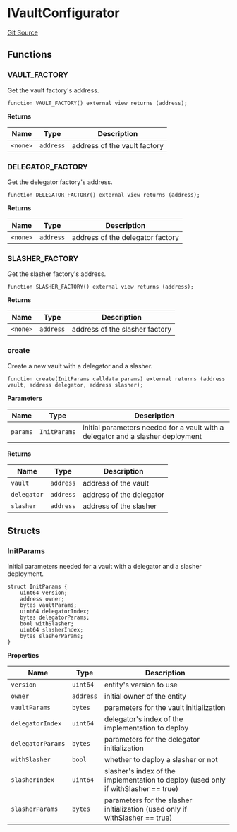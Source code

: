 # IVaultConfigurator
[Git Source](https://github.com/symbioticfi/core/blob/34733e78ecb0c08640f857df155aa6d467dd9462/src/interfaces/IVaultConfigurator.sol)


## Functions
### VAULT_FACTORY

Get the vault factory's address.


```solidity
function VAULT_FACTORY() external view returns (address);
```
**Returns**

|Name|Type|Description|
|----|----|-----------|
|`<none>`|`address`|address of the vault factory|


### DELEGATOR_FACTORY

Get the delegator factory's address.


```solidity
function DELEGATOR_FACTORY() external view returns (address);
```
**Returns**

|Name|Type|Description|
|----|----|-----------|
|`<none>`|`address`|address of the delegator factory|


### SLASHER_FACTORY

Get the slasher factory's address.


```solidity
function SLASHER_FACTORY() external view returns (address);
```
**Returns**

|Name|Type|Description|
|----|----|-----------|
|`<none>`|`address`|address of the slasher factory|


### create

Create a new vault with a delegator and a slasher.


```solidity
function create(InitParams calldata params) external returns (address vault, address delegator, address slasher);
```
**Parameters**

|Name|Type|Description|
|----|----|-----------|
|`params`|`InitParams`|initial parameters needed for a vault with a delegator and a slasher deployment|

**Returns**

|Name|Type|Description|
|----|----|-----------|
|`vault`|`address`|address of the vault|
|`delegator`|`address`|address of the delegator|
|`slasher`|`address`|address of the slasher|


## Structs
### InitParams
Initial parameters needed for a vault with a delegator and a slasher deployment.


```solidity
struct InitParams {
    uint64 version;
    address owner;
    bytes vaultParams;
    uint64 delegatorIndex;
    bytes delegatorParams;
    bool withSlasher;
    uint64 slasherIndex;
    bytes slasherParams;
}
```

**Properties**

|Name|Type|Description|
|----|----|-----------|
|`version`|`uint64`|entity's version to use|
|`owner`|`address`|initial owner of the entity|
|`vaultParams`|`bytes`|parameters for the vault initialization|
|`delegatorIndex`|`uint64`|delegator's index of the implementation to deploy|
|`delegatorParams`|`bytes`|parameters for the delegator initialization|
|`withSlasher`|`bool`|whether to deploy a slasher or not|
|`slasherIndex`|`uint64`|slasher's index of the implementation to deploy (used only if withSlasher == true)|
|`slasherParams`|`bytes`|parameters for the slasher initialization (used only if withSlasher == true)|

